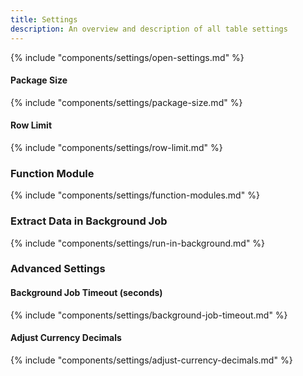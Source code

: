 ```yaml
---
title: Settings
description: An overview and description of all table settings
---
```


{% include "components/settings/open-settings.md"  %}


#### Package Size

{% include "components/settings/package-size.md" %}

#### Row Limit

{% include "components/settings/row-limit.md" %}

### Function Module

{% include "components/settings/function-modules.md" %}

### Extract Data in Background Job

{% include "components/settings/run-in-background.md" %}

### Advanced Settings

#### Background Job Timeout (seconds)

{% include "components/settings/background-job-timeout.md" %}

#### Adjust Currency Decimals

{% include "components/settings/adjust-currency-decimals.md" %}